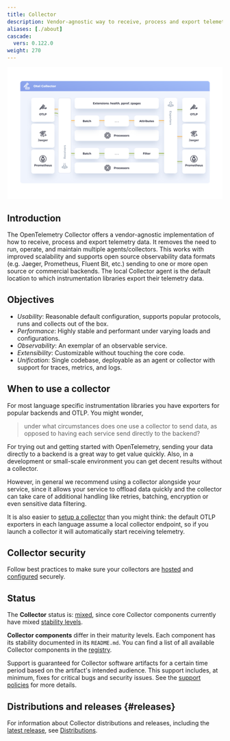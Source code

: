 ```yaml
---
title: Collector
description: Vendor-agnostic way to receive, process and export telemetry data.
aliases: [./about]
cascade:
  vers: 0.122.0
weight: 270
---
```


![OpenTelemetry Collector diagram with Jaeger, OTLP and Prometheus integration](img/otel-collector.svg)

## Introduction

The OpenTelemetry Collector offers a vendor-agnostic implementation of how to
receive, process and export telemetry data. It removes the need to run, operate,
and maintain multiple agents/collectors. This works with improved scalability
and supports open source observability data formats (e.g. Jaeger, Prometheus,
Fluent Bit, etc.) sending to one or more open source or commercial backends. The
local Collector agent is the default location to which instrumentation libraries
export their telemetry data.

## Objectives

- _Usability_: Reasonable default configuration, supports popular protocols,
  runs and collects out of the box.
- _Performance_: Highly stable and performant under varying loads and
  configurations.
- _Observability_: An exemplar of an observable service.
- _Extensibility_: Customizable without touching the core code.
- _Unification_: Single codebase, deployable as an agent or collector with
  support for traces, metrics, and logs.

## When to use a collector

For most language specific instrumentation libraries you have exporters for
popular backends and OTLP. You might wonder,

> under what circumstances does one use a collector to send data, as opposed to
> having each service send directly to the backend?

For trying out and getting started with OpenTelemetry, sending your data
directly to a backend is a great way to get value quickly. Also, in a
development or small-scale environment you can get decent results without a
collector.

However, in general we recommend using a collector alongside your service, since
it allows your service to offload data quickly and the collector can take care
of additional handling like retries, batching, encryption or even sensitive data
filtering.

It is also easier to [setup a collector](quick-start) than you might think: the
default OTLP exporters in each language assume a local collector endpoint, so if
you launch a collector it will automatically start receiving telemetry.

## Collector security

Follow best practices to make sure your collectors are [hosted] and [configured]
securely.

## Status

The **Collector** status is: [mixed][], since core Collector components
currently have mixed [stability levels][].

**Collector components** differ in their maturity levels. Each component has its
stability documented in its `README.md`. You can find a list of all available
Collector components in the [registry][].

Support is guaranteed for Collector software artifacts for a certain time period
based on the artifact's intended audience. This support includes, at minimum,
fixes for critical bugs and security issues. See the
[support policies](https://github.com/open-telemetry/opentelemetry-collector/blob/main/VERSIONING.md)
for more details.

## Distributions and releases {#releases}

For information about Collector distributions and releases, including the
[latest release][], see [Distributions](distributions/).

[configured]: /docs/security/config-best-practices/
[hosted]: /docs/security/hosting-best-practices/
[latest release]:
  https://github.com/open-telemetry/opentelemetry-collector-releases/releases/latest
[mixed]: /docs/specs/otel/document-status/#mixed
[registry]: /ecosystem/registry/?language=collector
[stability levels]:
  https://github.com/open-telemetry/opentelemetry-collector#stability-levels
